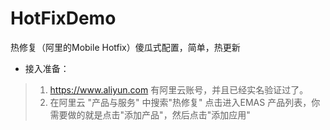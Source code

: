# HotFixDemo
热修复（阿里的Mobile Hotfix）傻瓜式配置，简单，热更新


* 接入准备：

 > 1. https://www.aliyun.com 有阿里云账号，并且已经实名验证过了。
 > 2. 在阿里云 "产品与服务" 中搜索"热修复" 点击进入EMAS 产品列表，你需要做的就是点击"添加产品"，然后点击"添加应用"
